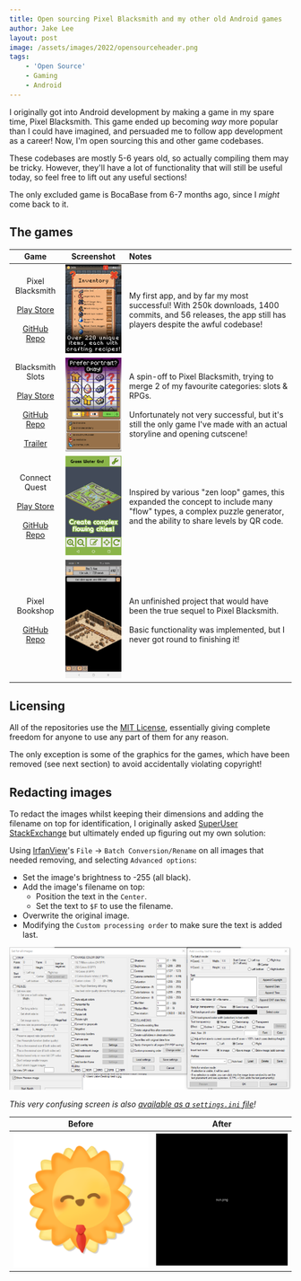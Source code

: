 ```yaml
---
title: Open sourcing Pixel Blacksmith and my other old Android games
author: Jake Lee
layout: post
image: /assets/images/2022/opensourceheader.png
tags:
    - 'Open Source'
    - Gaming
    - Android
---
```


I originally got into Android development by making a game in my spare time, Pixel Blacksmith. This game ended up becoming *way* more popular than I could have imagined, and persuaded me to follow app development as a career! Now, I'm open sourcing this and other game codebases.

These codebases are mostly 5-6 years old, so actually compiling them may be tricky. However, they'll have a lot of functionality that will still be useful today, so feel free to lift out any useful sections!

The only excluded game is BocaBase from 6-7 months ago, since I *might* come back to it.

## The games

| Game | Screenshot | Notes |
| :--: | :--: | :-- |
| Pixel Blacksmith<br><br>[Play Store](https://play.google.com/store/apps/details?id=uk.co.jakelee.blacksmith)<br><br>[GitHub Repo](https://github.com/JakeSteam/PixelBlacksmith) | [![](/assets/images/2022/opensource-blacksmith-thumbnail.png)](/assets/images/2022/opensource-blacksmith.png) | My first app, and by far my most successful! With 250k downloads, 1400 commits, and 56 releases, the app still has players despite the awful codebase! |
| Blacksmith Slots<br><br>[Play Store](https://play.google.com/store/apps/details?id=uk.co.jakelee.blacksmithslots)<br><br>[GitHub Repo](https://github.com/JakeSteam/BlacksmithSlots)<br><br>[Trailer](https://www.youtube.com/watch?v=d1J1LDp8vps) | [![](/assets/images/2022/opensource-slots-thumbnail.png)](/assets/images/2022/opensource-slots.png) | A spin-off to Pixel Blacksmith, trying to merge 2 of my favourite categories: slots & RPGs.<br><br>Unfortunately not very successful, but it's still the only game I've made with an actual storyline and opening cutscene! |
| Connect Quest<br><br>[Play Store](https://play.google.com/store/apps/details?id=uk.co.jakelee.cityflow)<br><br>[GitHub Repo](https://github.com/JakeSteam/ConnectQuest) | [![](/assets/images/2022/opensource-connect-thumbnail.png)](/assets/images/2022/opensource-connect.png) | Inspired by various "zen loop" games, this expanded the concept to include many "flow" types, a complex puzzle generator, and the ability to share levels by QR code. |
| Pixel Bookshop<br><br>[GitHub Repo](https://github.com/JakeSteam/PixelBookshop) | [![](/assets/images/2022/opensource-bookshop-thumbnail.png)](/assets/images/2022/opensource-bookshop.png) | An unfinished project that would have been the true sequel to Pixel Blacksmith.<br><br>Basic functionality was implemented, but I never got round to finishing it! |

## Licensing

All of the repositories use the [MIT License](https://choosealicense.com/licenses/mit/), essentially giving complete freedom for anyone to use any part of them for any reason. 

The only exception is some of the graphics for the games, which have been removed (see next section) to avoid accidentally violating copyright!

## Redacting images

To redact the images whilst keeping their dimensions and adding the filename on top for identification, I originally asked [SuperUser StackExchange](https://superuser.com/a/1708721/722280) but ultimately ended up figuring out my own solution:

Using [IrfanView](https://www.irfanview.com/)'s `File` -> `Batch Conversion/Rename` on all images that needed removing, and selecting `Advanced options`:

* Set the image's brightness to -255 (all black).
* Add the image's filename on top:
    * Position the text in the `Center`.
    * Set the text to `$F` to use the filename.
* Overwrite the original image.
* Modifying the `Custom processing order` to make sure the text is added last.

[![](/assets/images/2022/opensource-irfan-740w.png)](/assets/images/2022/opensource-irfan.png)

*This very confusing screen is also [available as a `settings.ini` file](https://gist.github.com/JakeSteam/6cf2c38fd1a6612d5e26f655f5aa1343)!*

| Before | After |
| -- | -- |
| ![](/assets/images/2022/opensource-before.png) | ![](/assets/images/2022/opensource-after.png) |
